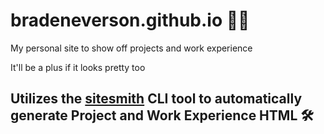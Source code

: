 # bradeneverson.github.io 🦾🤯
My personal site to show off projects and work experience

It'll be a plus if it looks pretty too

## Utilizes the [sitesmith](https://github.com/BradenEverson/sitesmith.git) CLI tool to automatically generate Project and Work Experience HTML 🛠️
